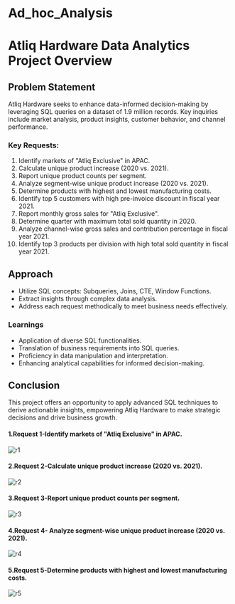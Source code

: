 # Ad_hoc_Analysis
# Atliq Hardware Data Analytics Project Overview

## Problem Statement
Atliq Hardware seeks to enhance data-informed decision-making by leveraging SQL queries on a dataset of 1.9 million records. Key inquiries include market analysis, product insights, customer behavior, and channel performance.

### Key Requests:
1. Identify markets of "Atliq Exclusive" in APAC.
2. Calculate unique product increase (2020 vs. 2021).
3. Report unique product counts per segment.
4. Analyze segment-wise unique product increase (2020 vs. 2021).
5. Determine products with highest and lowest manufacturing costs.
6. Identify top 5 customers with high pre-invoice discount in fiscal year 2021.
7. Report monthly gross sales for "Atliq Exclusive".
8. Determine quarter with maximum total sold quantity in 2020.
9. Analyze channel-wise gross sales and contribution percentage in fiscal year 2021.
10. Identify top 3 products per division with high total sold quantity in fiscal year 2021.

## Approach
- Utilize SQL concepts: Subqueries, Joins, CTE, Window Functions.
- Extract insights through complex data analysis.
- Address each request methodically to meet business needs effectively.

### Learnings
- Application of diverse SQL functionalities.
- Translation of business requirements into SQL queries.
- Proficiency in data manipulation and interpretation.
- Enhancing analytical capabilities for informed decision-making.

## Conclusion
This project offers an opportunity to apply advanced SQL techniques to derive actionable insights, empowering Atliq Hardware to make strategic decisions and drive business growth.
#### 1.Request 1-Identify markets of "Atliq Exclusive" in APAC.
![r1](https://github.com/ManuViswanath/Ad_hoc_Analysis/assets/70531153/19f31260-650e-484c-98db-17ef5c1b20a1)
#### 2.Request 2-Calculate unique product increase (2020 vs. 2021).
![r2](https://github.com/ManuViswanath/Ad_hoc_Analysis/assets/70531153/7884c1ac-9656-4a94-b636-1a2a3ce4c4ac)
#### 3.Request 3-Report unique product counts per segment.
![r3](https://github.com/ManuViswanath/Ad_hoc_Analysis/assets/70531153/08b201e6-f0aa-49cf-8f47-8ee15661ba78)
#### 4.Request 4- Analyze segment-wise unique product increase (2020 vs. 2021).
![r4](https://github.com/ManuViswanath/Ad_hoc_Analysis/assets/70531153/ef7a1987-07d8-46c8-9e4c-8dd0a5fe6cd3)
#### 5.Request 5-Determine products with highest and lowest manufacturing costs.
![r5](https://github.com/ManuViswanath/Ad_hoc_Analysis/assets/70531153/160488f1-af00-4e57-b0c2-2e8eb266206a)

